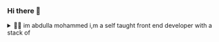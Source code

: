 ### Hi there 👋

<details>
  <summary>
    🧑‍💻 im abdulla mohammed i,m a self taught front end developer with a stack of 
  </summary>
  <br/>
  <div>
    <img src="https://img.shields.io/badge/HTML5-f06529?style=for-the-badge&logo=html5&logoColor=white" />
    <img src="https://img.shields.io/badge/CSS3-2965f1?style=for-the-badge&logo=css3&logoColor=white" />
    
  </div>
</details>
